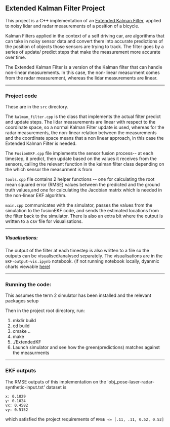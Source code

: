## Extended Kalman Filter Project

This project is a C++ implementation of an [Extended Kalman Filter](https://en.wikipedia.org/wiki/Extended_Kalman_filter),
applied to noisy lidar and radar measurements of a position of 
a bicycle. 

Kalman Filters applied in the context of a self driving car, are algorithms
that can take in noisy sensor data and convert them into accurate
predictions of the position of objects those sensors are trying to track.
The filter goes by a series of update/ predict steps that make the measurement 
more accurate over time. 

The Extended Kalman Filter is a version of the Kalman filter that
can handle non-linear measurements. In this case, the non-linear 
measurment comes from the radar measurement, whereas the lidar measurements are
linear.

----

### Project code

These are in the `src` directory. 

The `kalman_filter.cpp` is the class
that implements the actual filter predict and update steps. The lidar measurements
are linear with respect to the coordinate space, so a normal Kalman Filter update is used, whereas
for the radar measurements, the non-linear relation between the measurements and the coordinate
space means that a non linear approach, in this case the Extended Kalman Filter is needed.

The `FusionEKF.cpp` file implements the sensor fusion process-- at each timestep, it  predict, then
update based on the values it receives from the sensors, calling the relevant function in the kalman filter class depending on the
which sensor the measurment is from

`tools.cpp` file contains 2 helper functions -- one for calculating the root mean squared error (RMSE) values between the
predicted and the ground truth values,and one for calculating the Jacobian matrix which is needed in the non-linear EKF 
algorithm.

`main.cpp` communicates with the simulator, passes the values from the simulation to the fusionEKF code, and sends the estimated
locations from the filter back to the simulator. There is also an extra bit where the output is written to a csv file for 
visualisations.

---

##### Visualisations: 

The output of the filter at each timestep is also 
written to a file so the outputs can be visualised/analysed separately.
The visualisations are in the `EKF-output-vis.ipynb` notebook. 
(if not running notebook locally, dyanmic charts viewable [here](https://github.com/wwymak/udacity-selfdrivingcar-nd/blob/master/CarND-Extended-Kalman-Filter-Project/EKF-output-vis.ipynb))

--- 
### Running the code:
This assumes the term 2 simulator has been installed and the relevant
packages setup

Then in the project root directory, run:

1. mkdir build
2. cd build
3. cmake ..
4. make
5. ./ExtendedKF
6. Launch simulator and see how the green(predictions) matches 
against the measurments

---

### EKF outputs
The RMSE outputs of this implementation on the 'obj_pose-laser-radar-synthetic-input.txt' dataset is
```
x: 0.1029  
y: 0.1024  
vx: 0.4582  
vy: 0.5152  
```
which satisfied the project requirements of `RMSE <= [.11, .11, 0.52, 0.52]` 
